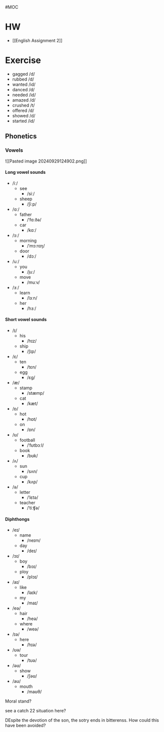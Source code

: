 #MOC
# HW
- [[English Assignment 2]]

# Exercise
- gagged /d/
- rubbed /d/
- wanted /id/
- danced /d/
- needed /id/
- amazed /d/
- crushed /t/
- offered /d/
- showed /d/
- started /id/

## Phonetics

### Vowels

![[Pasted image 20240929124902.png]]
#### Long vowel sounds

- /iː/ 
	- see
		- /siː/ 
	- sheep
		- /ʃiːp/ 
- /ɑː/ 
	- father
		- /ˈfɑːðə/ 
	- car
		- /kɑː/ 
- /ɔː/ 
	- morning
		- /ˈmɔːnɪŋ/ 
	- door
		- /dɔː/ 
- /uː/ 
	- you
		- /juː/ 
	- move
		- /muːv/ 
- /ɜː/ 
	- learn
		- /lɜːn/ 
	- her
		- /hɜː/ 

#### Short vowel sounds

- /ɪ/ 
	- his
		- /hɪz/ 
	- ship
		- /ʃɪp/ 
- /ɛ/ 
	- ten
		- /tɛn/ 
	- egg 
		- /ɛɡ/
- /æ/ 
	- stamp
		- /stæmp/ 
	- cat
		- /kæt/ 
- /ɒ/ 
	- hot
		- /hɒt/ 
	- on
		- /ɒn/ 
- /ʊ/ 
	- football
		- /ˈfʊtbɔːl/ 
	- book
		- /bʊk/ 
- /ʌ/ 
	- sun
		- /sʌn/ 
	- cup
		- /kʌp/ 
- /ə/ 
	- letter
		- /ˈlɛtə/ 
	- teacher
		- /ˈtiːʧə/ 

#### Diphthongs

- /eɪ/
	- name
		- /neɪm/
	- day
		- /deɪ/
- /ɔɪ/
	- boy
		- /bɔɪ/
	- ploy
		- /plɔɪ/
- /aɪ/
	- like
		- /laɪk/
	- my
		- /maɪ/
- /eə/
	- hair
		- /heə/
	- where
		- /weə/
- /ɪə/
	- here
		- /hɪə/
- /ʊə/
	- tour
		- /tʊə/
- /əʊ/
	- show
		- /ʃəʊ/
- /aʊ/
	- mouth
		- /maʊθ/





Moral stand?

see a catch 22 situation here?

DEspite the devotion of the son, the sotry ends in bitterenss. How could this have been avoided?

